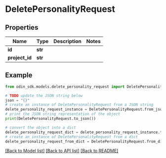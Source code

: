# DeletePersonalityRequest


## Properties

Name | Type | Description | Notes
------------ | ------------- | ------------- | -------------
**id** | **str** |  | 
**project_id** | **str** |  | 

## Example

```python
from odin_sdk.models.delete_personality_request import DeletePersonalityRequest

# TODO update the JSON string below
json = "{}"
# create an instance of DeletePersonalityRequest from a JSON string
delete_personality_request_instance = DeletePersonalityRequest.from_json(json)
# print the JSON string representation of the object
print(DeletePersonalityRequest.to_json())

# convert the object into a dict
delete_personality_request_dict = delete_personality_request_instance.to_dict()
# create an instance of DeletePersonalityRequest from a dict
delete_personality_request_from_dict = DeletePersonalityRequest.from_dict(delete_personality_request_dict)
```
[[Back to Model list]](../README.md#documentation-for-models) [[Back to API list]](../README.md#documentation-for-api-endpoints) [[Back to README]](../README.md)


